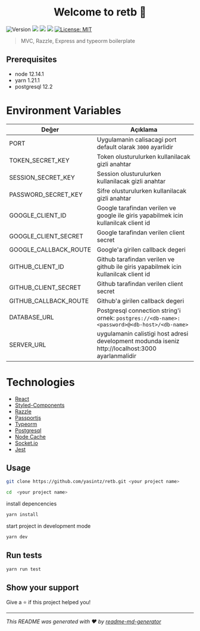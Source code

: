 <h1 align="center">Welcome to retb 👋</h1>
<p>
  <img alt="Version" src="https://img.shields.io/badge/version-0.0.1-blue.svg?cacheSeconds=2592000" />
  <img src="https://img.shields.io/badge/node-12.14.1-blue.svg" />
  <img src="https://img.shields.io/badge/yarn-1.21.1-blue.svg" />
  <img src="https://img.shields.io/badge/posgresql-12.2.0-blue.svg" />
  <a href="#" target="_blank">
    <img alt="License: MIT" src="https://img.shields.io/badge/License-MIT-yellow.svg" />
  </a>
</p>

> MVC, Razzle, Express and typeorm boilerplate

## Prerequisites

- node 12.14.1
- yarn 1.21.1
- postgresql 12.2

# Environment Variables

| Değer                 | Açıklama                                                                                          |
| --------------------- | ------------------------------------------------------------------------------------------------- |
| PORT                  | Uygulamanin calisacagi port default olarak `3000` ayarlidir                                       |
| TOKEN_SECRET_KEY      | Token olusturulurken kullanilacak gizli anahtar                                                   |
| SESSION_SECRET_KEY    | Session olusturulurken kullanilacak gizli anahtar                                                 |
| PASSWORD_SECRET_KEY   | Sifre olusturulurken kullanilacak gizli anahtar                                                   |
| GOOGLE_CLIENT_ID      | Google tarafindan verilen ve google ile giris yapabilmek icin kullanilcak client id               |
| GOOGLE_CLIENT_SECRET  | Google tarafindan verilen client secret                                                           |
| GOOGLE_CALLBACK_ROUTE | Google'a girilen callback degeri                                                                  |
| GITHUB_CLIENT_ID      | Github tarafindan verilen ve github ile giris yapabilmek icin kullanilcak client id               |
| GITHUB_CLIENT_SECRET  | Github tarafindan verilen client secret                                                           |
| GITHUB_CALLBACK_ROUTE | Github'a girilen callback degeri                                                                  |
| DATABASE_URL          | Postgresql connection string'i ornek: `postgres://<db-name>:<password>@<db-host>/<db-name>`       |
| SERVER_URL            | uygulamanin calistigi host adresi development modunda iseniz http://localhost:3000 ayarlanmalidir |

# Technologies

- [React](https://reactjs.org/)
- [Styled-Components](https://styled-components.com/)
- [Razzle](https://github.com/jaredpalmer/razzle)
- [Passportjs](http://www.passportjs.org/)
- [Typeorm](https://typeorm.io/#/)
- [Postgresql](https://www.postgresql.org/)
- [Node Cache](https://www.npmjs.com/package/node-cache)
- [Socket.io](https://socket.io/)
- [Jest](https://jestjs.io/)

## Usage

```sh
git clone https://github.com/yasintz/retb.git <your project name>
```

```sh
cd  <your project name>
```

install depencencies

```sh
yarn install
```

start project in development mode

```sh
yarn dev
```

## Run tests

```sh
yarn run test
```

## Show your support

Give a ⭐️ if this project helped you!

---

_This README was generated with ❤️ by [readme-md-generator](https://github.com/kefranabg/readme-md-generator)_
